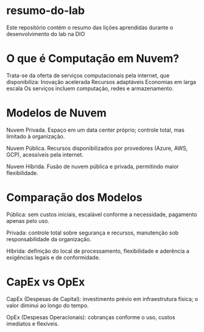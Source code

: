 # resumo-do-lab
Este repositório contém o resumo das lições aprendidas durante o desenvolvimento do lab na DIO

# O que é Computação em Nuvem?
Trata-se da oferta de serviços computacionais pela internet, que disponibiliza:
Inovação acelerada
Recursos adaptáveis
Economias em larga escala
Os serviços incluem computação, redes e armazenamento.

# Modelos de Nuvem

Nuvem Privada. 
Espaço em um data center próprio; controle total, mas limitado à organização.

Nuvem Pública. 
Recursos disponibilizados por provedores (Azure, AWS, GCP), acessíveis pela internet.

Nuvem Híbrida. 
Fusão de nuvem pública e privada, permitindo maior flexibilidade.

# Comparação dos Modelos
Pública: sem custos iniciais, escalável conforme a necessidade, pagamento apenas pelo uso.

Privada: controle total sobre segurança e recursos, manutenção sob responsabilidade da organização.

Híbrida: definição do local de processamento, flexibilidade e aderência a exigências legais e de conformidade.

# CapEx vs OpEx
CapEx (Despesas de Capital): investimento prévio em infraestrutura física; o valor diminui ao longo do tempo.

OpEx (Despesas Operacionais): cobranças conforme o uso, custos imediatos e flexíveis.


